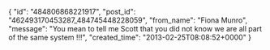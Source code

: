  {
   "id": "484806868221917",
   "post_id": "462493170453287_484745448228059",
   "from_name": "Fiona Munro",
   "message": "You mean to tell me  Scott that you did not know we are all part of the same system !!!",
   "created_time": "2013-02-25T08:08:52+0000"
 }
